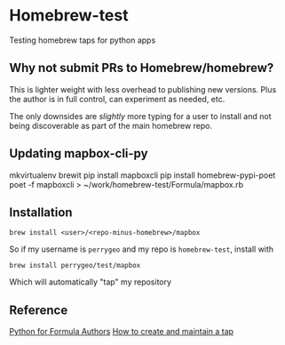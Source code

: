 # Homebrew-test

Testing homebrew taps for python apps

## Why not submit PRs to Homebrew/homebrew?

This is lighter weight with less overhead to publishing new versions.
Plus the author is in full control, can experiment as needed, etc.

The only downsides are *slightly* more typing for a user to install and not being discoverable
as part of the main homebrew repo.

## Updating mapbox-cli-py

mkvirtualenv brewit
pip install mapboxcli
pip install homebrew-pypi-poet
poet -f mapboxcli > ~/work/homebrew-test/Formula/mapbox.rb

## Installation

```
brew install <user>/<repo-minus-homebrew>/mapbox
```

So if my username is `perrygeo` and my repo is `homebrew-test`, install with 

```
brew install perrygeo/test/mapbox
```
Which will automatically "tap" my repository

## Reference

[Python for Formula Authors](https://github.com/Homebrew/homebrew/blob/master/share/doc/homebrew/Python-for-Formula-Authors.md)
[How to create and maintain a tap](https://github.com/Homebrew/homebrew/blob/master/share/doc/homebrew/How-to-Create-and-Maintain-a-Tap.md)


